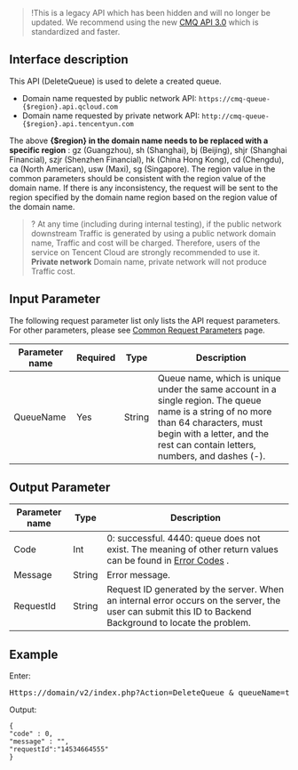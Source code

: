 >!This is a legacy API which has been hidden and will no longer be updated. We recommend using the new [CMQ API 3.0](https://intl.cloud.tencent.com/document/product/406/36408?!editLang=en&!preview) which is standardized and faster.
>
## Interface description

This API (DeleteQueue) is used to delete a created queue.

- Domain name requested by public network API: `https://cmq-queue-{$region}.api.qcloud.com`
- Domain name requested by private network API: `http://cmq-queue-{$region}.api.tencentyun.com`

The above **{$region} in the domain name needs to be replaced with a specific region** : gz (Guangzhou), sh (Shanghai), bj (Beijing), shjr (Shanghai Financial), szjr (Shenzhen Financial), hk (China Hong Kong), cd (Chengdu), ca (North American), usw (Maxi), sg (Singapore). The region value in the common parameters should be consistent with the region value of the domain name. If there is any inconsistency, the request will be sent to the region specified by the domain name region based on the region value of the domain name.

>? At any time (including during internal testing), if the public network downstream Traffic is generated by using a public network domain name, Traffic and cost will be charged. Therefore, users of the service on Tencent Cloud are strongly recommended to use it. **Private network** Domain name, private network will not produce Traffic cost.

## Input Parameter

The following request parameter list only lists the API request parameters. For other parameters, please see [Common Request Parameters](https://intl.cloud.tencent.com/document/product/213/31574) page.

|Parameter name|Required|Type|Description|
|-|-|-|-|
|QueueName|Yes|String|Queue name, which is unique under the same account in a single region. The queue name is a string of no more than 64 characters, must begin with a letter, and the rest can contain letters, numbers, and dashes (-).|

## Output Parameter

|Parameter name|Type|Description|
|-|-|-|
|Code|Int|0: successful. 4440: queue does not exist. The meaning of other return values can be found in [Error Codes](https://intl.cloud.tencent.com/document/api/406/5903) .|
|Message|String|Error message.|
|RequestId|String|Request ID generated by the server. When an internal error occurs on the server, the user can submit this ID to Backend Background to locate the problem.|

## Example

Enter:

<pre>Https://domain/v2/index.php?Action=DeleteQueue & queueName=test-queue-123 & <<a href="https://intl.cloud.tencent.com/document/product/213/31574">Common Request Parameters</a>></pre>


Output:

```
{
"code" : 0,
"message" : "",
"requestId":"14534664555"
}
```

